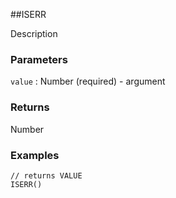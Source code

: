 ##ISERR

Description

### Parameters
`value` : Number (required) - argument

### Returns
Number

### Examples
```
// returns VALUE
ISERR()
```